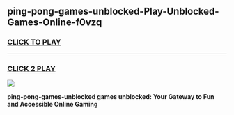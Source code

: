 
## ping-pong-games-unblocked-Play-Unblocked-Games-Online-f0vzq
<h3>
<a href="https://premium76.site?title=ping-pong-games-unblocked&ref=24A">CLICK TO PLAY</a></h3>
<hr>

<h3>
<a href="https://premium76.site?title=ping-pong-games-unblocked&ref=24A">CLICK 2 PLAY</a>
  
</h3>

<a href="https://premium76.site?title=ping-pong-games-unblocked&ref=24A"><img src="https://clearcache.store/games.png"></a>


**ping-pong-games-unblocked games unblocked: Your Gateway to Fun and Accessible Online Gaming**
